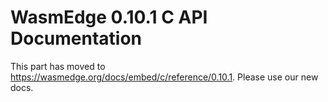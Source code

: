 # WasmEdge 0.10.1 C API Documentation

This part has moved to <https://wasmedge.org/docs/embed/c/reference/0.10.1>. Please use our new docs.
